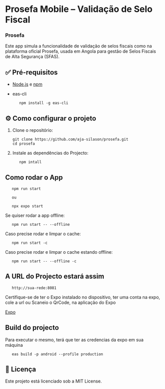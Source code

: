 # Prosefa Mobile – Validação de Selo Fiscal



### Prosefa

Este app simula a funcionalidade de validação de selos fiscais como na plataforma oficial Prosefa, usada em Angola para gestão de Selos Fiscais de Alta Segurança (SFAS).

## ✅ Pré-requisitos


- [Node.js](https://nodejs.org/) e [npm](https://www.npmjs.com/)
- eas-cli

   ```
      npm install -g eas-cli
   ```




## ⚙️ Como configurar o projeto

1. Clone o repositório:

   ```
   git clone https://github.com/aja-silason/prosefa.git
   cd prosefa
   
   ```

2. Instale as dependências do Projecto:

   ```
      npm intall
   ```

## Como rodar o App
   
   ```
      npm run start
      
      ou 

      npx expo start
   ```

Se quiser rodar a app offline:

   ```
      npm run start -- --offline
   ```

Caso precise rodar e limpar o cache:

   ```
      npm run start -c
   ```

Caso precise rodar e limpar o cache estando offline:

   ```
      npm run start -- --offline -c
   ```


##  A URL do Projecto estará assim

   ```
      http://sua-rede:8081
   ```

Certifique-se de ter o Expo instalado no dispositivo, ter uma conta na expo, cole a url ou Scaneio o QrCode, na aplicação do Expo


 [Expo](https://expo.dev/)


##  Build do projecto


Para executar o mesmo, terá que ter as credencias da expo em sua máquina

```
   eas build -p android --profile production
```



## 📄 Licença

Este projeto está licenciado sob a MIT License.
